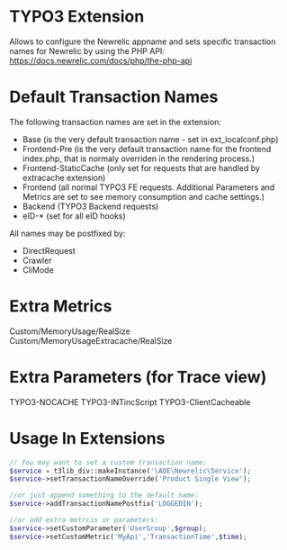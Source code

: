 TYPO3 Extension
===============

Allows to configure the Newrelic appname and sets specific transaction names for Newrelic by using the PHP API: https://docs.newrelic.com/docs/php/the-php-api

Default Transaction Names
=========================
The following transaction names are set in the extension:
* Base (is the very default transaction name - set in ext_localconf.php)
* Frontend-Pre (is the very default transaction name for the frontend index.php, that is normaly overriden in the rendering process.)
* Frontend-StaticCache (only set for requests that are handled by extracache extension)
* Frontend (all normal TYPO3 FE requests. Additional Parameters and Metrics are set to see memory consumption and cache settings.)
* Backend (TYPO3 Backend requests)
* eID-* (set for all eID hooks)

All names may be postfixed by:
* DirectRequest
* Crawler
* CliMode


Extra Metrics
=============
Custom/MemoryUsage/RealSize
Custom/MemoryUsageExtracache/RealSize

Extra Parameters (for Trace view)
=================================
TYPO3-NOCACHE
TYPO3-INTincScript
TYPO3-ClientCacheable


Usage In Extensions
===================

```php
// You may want to set a custom transaction name:
$service = t3lib_div::makeInstance('\AOE\Newrelic\Service');
$service->setTransactionNameOverride('Product Single View');

//or just append something to the default name:
$service->addTransactionNamePostfix('LOGGEDIN');

//or add extra metrcis or parameters:
$service->setCustomParameter('UserGroup',$group);
$service->setCustomMetric('MyApi','TransactionTime',$time);
```
